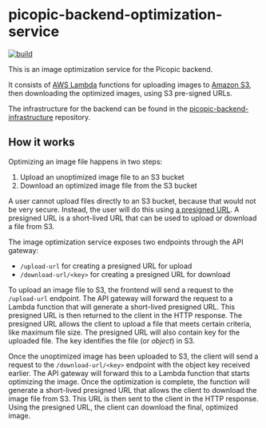 # picopic-backend-optimization-service

[![build](https://github.com/jmp/picopic-backend-optimization-service/actions/workflows/build.yml/badge.svg)](https://github.com/jmp/picopic-backend-optimization-service/actions/workflows/build.yml)

This is an image optimization service for the Picopic backend.

It consists of [AWS Lambda](https://aws.amazon.com/lambda/) functions
for uploading images to [Amazon S3](https://aws.amazon.com/s3/), then
downloading the optimized images, using S3 pre-signed URLs.

The infrastructure for the backend can be found in the [picopic-backend-infrastructure][1]
repository.

## How it works

Optimizing an image file happens in two steps:

1. Upload an unoptimized image file to an S3 bucket
2. Download an optimized image file from the S3 bucket

A user cannot upload files directly to an S3 bucket, because that would
not be very secure. Instead, the user will do this using [a presigned URL][2].
A presigned URL is a short-lived URL that can be used to upload or download
a file from S3.

The image optimization service exposes two endpoints through the API gateway:

* `/upload-url` for creating a presigned URL for upload
* `/download-url/<key>` for creating a presigned URL for download

To upload an image file to S3, the frontend will send a request to the
`/upload-url` endpoint. The API gateway will forward the request to a
Lambda function that will generate a short-lived presigned URL. This
presigned URL is then returned to the client in the HTTP response. The
presigned URL allows the client to upload a file that meets certain criteria, like maximum
file size. The presigned URL will also contain key for the uploaded file.
The key identifies the file (or *object*) in S3. 

Once the unoptimized image has been uploaded to S3, the client will
send a request to the `/download-url/<key>` endpoint with the object key
received earlier. The API gateway will forward this to a Lambda function
that starts optimizing the image. Once the optimization is complete, the
function will generate a short-lived presigned URL that allows the client
to download the image file from S3. This URL is then sent to the client
in the HTTP response. Using the presigned URL, the client can download
the final, optimized image.

[1]: https://github.com/jmp/picopic-backend-infrastructure
[2]: https://docs.aws.amazon.com/AmazonS3/latest/userguide/using-presigned-url.html
